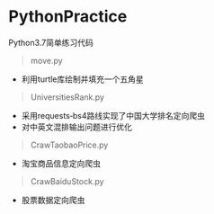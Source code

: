 # PythonPractice
Python3.7简单练习代码
> move.py
- 利用turtle库绘制并填充一个五角星

> UniversitiesRank.py
- 采用requests‐bs4路线实现了中国大学排名定向爬虫
- 对中英文混排输出问题进行优化

> CrawTaobaoPrice.py
- 淘宝商品信息定向爬虫

> CrawBaiduStock.py
- 股票数据定向爬虫
